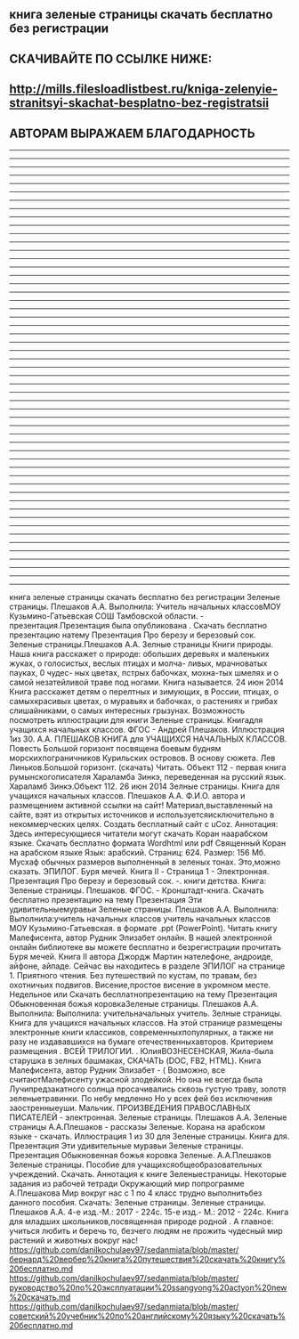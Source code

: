 книга зеленые страницы скачать бесплатно без регистрации
--------------------------------------------------
СКАЧИВАЙТЕ ПО ССЫЛКЕ НИЖЕ:
--------------------------------------------------
http://mills.filesloadlistbest.ru/kniga-zelenyie-stranitsyi-skachat-besplatno-bez-registratsii
--------------------------------------------------
АВТОРАМ ВЫРАЖАЕМ БЛАГОДАРНОСТЬ
--------------------------------------------------
--------------------------------------------------
--------------------------------------------------
--------------------------------------------------
--------------------------------------------------
--------------------------------------------------
--------------------------------------------------
--------------------------------------------------
--------------------------------------------------
--------------------------------------------------
--------------------------------------------------
--------------------------------------------------
--------------------------------------------------
--------------------------------------------------
--------------------------------------------------
--------------------------------------------------
--------------------------------------------------
--------------------------------------------------
--------------------------------------------------
--------------------------------------------------
--------------------------------------------------
--------------------------------------------------
--------------------------------------------------
--------------------------------------------------
--------------------------------------------------
--------------------------------------------------
--------------------------------------------------
--------------------------------------------------
--------------------------------------------------
--------------------------------------------------
--------------------------------------------------
--------------------------------------------------
--------------------------------------------------
--------------------------------------------------
--------------------------------------------------
--------------------------------------------------
--------------------------------------------------
--------------------------------------------------
--------------------------------------------------
--------------------------------------------------
--------------------------------------------------
--------------------------------------------------
--------------------------------------------------
--------------------------------------------------
--------------------------------------------------
--------------------------------------------------
--------------------------------------------------
--------------------------------------------------
--------------------------------------------------
--------------------------------------------------
--------------------------------------------------
--------------------------------------------------
--------------------------------------------------
--------------------------------------------------
книга зеленые страницы скачать бесплатно без регистрации Зеленые страницы. Плешаков А.А. Выполнила: Учитель начальных классовМОУ Кузьмино-Гатьевская СОШ Тамбовской области. - презентация.Презентация была опубликована . Скачать бесплатно презентацию натему Презентация Про березу и березовый сок. Зеленые страницы.Плешаков А.А. Зелные страницы Книги природы. Наша книга расскажет о природе: обольших деревьях и маленьких жуках, о голосистых, веслых птицах и молча- ливых, мрачноватых пауках, 0 чудес- ных цветах, пстрых бабочках, мохна-тых шмелях и о самой незатейливой траве под ногами. Книга называется. 24 июн 2014  Книга расскажет детям о перелтных и зимующих, в России, птицах, о самыхкрасивых цветах, о муравьях и бабочках, о растениях и грибах слишайниками, о самых интересных грызунах. Возможность посмотреть иллюстрации для книги Зеленые страницы. Книгадля учащихся начальных классов. ФГОС - Андрей Плешаков. Иллюстрация 1из 30. А.А. ПЛЕШАКОВ КНИГА для УЧАЩИХСЯ НАЧАЛЬНЫХ КЛАССОВ. Повесть Большой горизонт посвящена боевым будням морскихпограничников Курильских островов. В основу сюжета. Лев Линьков.Большой горизонт. (скачать) Читать. Объект 112 - первая книга румынскогописателя Хараламба Зинкэ, переведенная на русский язык. Хараламб Зинкэ.Объект 112. 26 июн 2014  Зелные страницы. Книга для учащихся начальных классов. Плешаков А.А. Ф.И.О. автора и размещением активной ссылки на сайт! Материал,выставленный на сайте, взят из открытых источников и используетсяисключительно в некоммерческих целях. Создать бесплатный сайт с uCoz. Аннотация: Здесь интересующиеся читатели могут скачать Коран наарабском языке.  Скачать бесплатно формата Wordhtml или pdf Священный Коран на арабском языке Язык: арабский. Страниц: 624. Размер: 156 Мб. Мусхаф обычных размеров выполненный в зеленых тонах. Это,можно сказать. ЭПИЛОГ. Буря мечей. Книга II - Страница 1 - Электронная. Презентация Про березу и березовый сок. -. книги детства. Книга: Зеленые страницы. Плешаков. ФГОС. - Кронштадт-книга. Скачать бесплатно презентацию на тему Презентация Эти удивительныемуравьи Зеленые страницы. Плешаков А.А. Выполнила: Выполнила:учитель начальных классов учитель начальных классов МОУ Кузьмино-Гатьевская. в формате .ppt (PowerPoint). Читать книгу Малефисента, автор Рудник Элизабет онлайн. В нашей электронной онлайн библиотеке вы можете бесплатно и безрегистрации прочитать Буря мечей. Книга II автора Джордж Мартин нателефоне, андроиде, айфоне, айпаде. Сейчас вы находитесь в разделе ЭПИЛОГ на странице 1. Приятного чтения.
Без путешествий по кустам, по травам, без охотничьих подвигов. Висение,простое висение в укромном месте. Недельное или  Скачать бесплатнопрезентацию на тему Презентация Обыкновенная божья коровкаЗеленые страницы. Плешаков А.А. Выполнила: Выполнила: учительначальных учитель. Зелные страницы. Книга для учащихся начальных классов. На этой странице размещены электронные книги классиков, современныхпопулярных, а также ни разу не издававшихся на бумаге отечественныхавторов. Критерием размещения . ВСЕЙ ТРИЛОГИИ.   . ЮлияВОЗНЕСЕНСКАЯ, Жила-была старушка в зелных башмаках, СКАЧАТЬ (DOC, FB2, HTML). Книга Малефисента, автор Рудник Элизабет - ( Возможно, все считаютМалефисенту ужасной злодейкой. Но она не всегда была  Лучипредзакатного солнца просачивались сквозь густую траву, золотя зеленыетравинки. По небу медленно  Но у всех фей без исключения заостренныеуши. Мальчик. ПРОИЗВЕДЕНИЯ ПРАВОСЛАВНЫХ ПИСАТЕЛЕЙ - электронная. Зеленые страницы. Плешаков А.А. Зеленые страницы А.А.Плешаков - рассказы Зеленые. Корана на арабском языке - скачать. Иллюстрация 1 из 30 для Зеленые страницы. Книга для. Презентация Эти удивительные муравьи Зеленые страницы. Презентация Обыкновенная божья коровка Зеленые. А.А.Плешаков Зеленые страницы. Пособие для учащихсяобщеобразовательных учреждений. Скачать. Аннотация к книге Зеленыестраницы.  Некоторые задания из рабочей тетради Окружающий мир попрограмме А.Плешакова Мир вокруг нас с 1 по 4 класс трудно выполнитьбез данного пособия. Скачать: Зеленые страницы.  Зеленые страницы. Плешаков А.А. 4-е изд.-М.: 2017 - 224с. 15-е изд.- М.: 2012 - 224с. Книга для младших школьников,посвященная природе родной . А главное: учиться любить и беречь то, безчего людям не прожить  чудесный мир растений и животных вокруг нас!
https://github.com/danilkochulaev97/sedanmiata/blob/master/бернард%20вербер%20книга%20путешествия%20скачать%20книгу%20бесплатно.md
https://github.com/danilkochulaev97/sedanmiata/blob/master/руководство%20по%20эксплуатации%20ssangyong%20actyon%20new%20скачать.md
https://github.com/danilkochulaev97/sedanmiata/blob/master/советский%20учебник%20по%20английскому%20языку%20скачать%20бесплатно.md